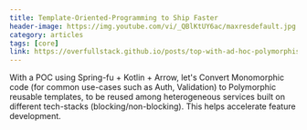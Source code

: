 ```yaml
---
title: Template-Oriented-Programming to Ship Faster
header-image: https://img.youtube.com/vi/_QBlKtUY6ac/maxresdefault.jpg
category: articles
tags: [core]
link: https://overfullstack.github.io/posts/top-with-ad-hoc-polymorphism/
---
```

With a POC using Spring-fu + Kotlin + Arrow, let's Convert Monomorphic code (for common use-cases such as Auth, Validation) to Polymorphic reusable templates, to be reused among heterogeneous services built on different tech-stacks (blocking/non-blocking). This helps accelerate feature development.
